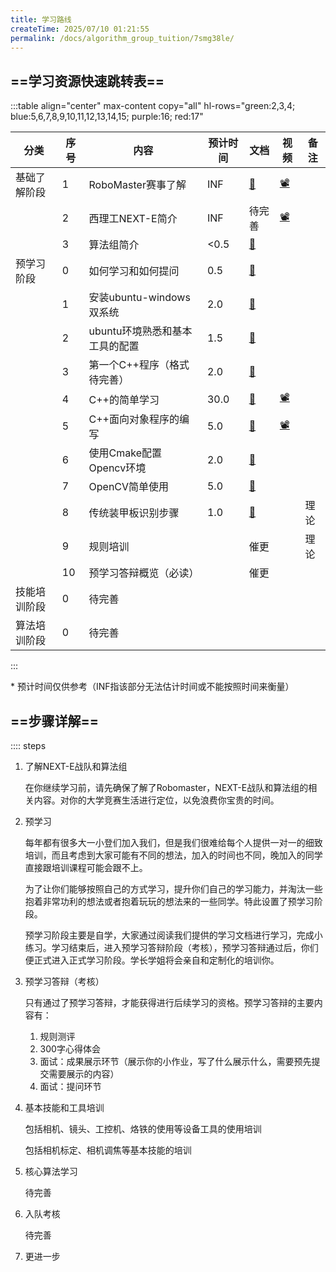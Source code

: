 ```yaml
---
title: 学习路线
createTime: 2025/07/10 01:21:55
permalink: /docs/algorithm_group_tuition/7smg38le/
---
```

<!--
 *  _   _  _______   _______   _____  
 * | \ | ||  ___\ \ / /_   _| |  ___| 
 * |  \| || |__  \ V /  | |   | |__   
 * | . ` ||  __| /   \  | |   |  __|  
 * | |\  || |___/ /^\ \ | |   | |___  
 * \_| \_/\____/\/   \/ \_/   \____/  
 * 
 * @Author: ziyu (Chen Zhaoyu)
 * @Date: 2025-07-10 01:21:55
 * @LastEditors: ziyu (Chen Zhaoyu)
 * @LastEditTime: 2025-07-10 01:22:30
 * @Description: 
 * Copyright (c) 2025 by XAUT NEXT-E/ziyu, All Rights Reserved. 
-->


## ==学习资源快速跳转表==
:::table align="center" max-content copy="all" hl-rows="green:2,3,4; blue:5,6,7,8,9,10,11,12,13,14,15; purple:16; red:17"

| 分类 | 序号 | 内容 | 预计时间 | 文档 | 视频 | 备注 |
|-----|-----|-----|-----|-----|-----|-----|
| 基础了解阶段 | 1 | RoboMaster赛事了解 | INF | [📑](https://www.robomaster.com/zh-CN) | [📽️](https://space.bilibili.com/20554233) | |
|    | 2 | 西理工NEXT-E简介 | INF | 待完善 | [📽️](https://space.bilibili.com/1289802205) | |
|    | 3 | 算法组简介  | <0.5 | [📑](./1.欢迎来到算法组.md) | | |
| 预学习阶段 | 0 | 如何学习和如何提问 | 0.5 | [📑](./2.%20预学习部分/0.如何学习和如何提问.md) | | |
|    | 1 | 安装ubuntu-windows双系统 | 2.0 | [📑](./2.%20预学习部分/1.安装ubuntu-windows双系统.md) | | |
|    | 2 | ubuntu环境熟悉和基本工具的配置 | 1.5 | [📑](./2.%20预学习部分/2.ubuntu环境熟悉和基本工具配置.md) | | |
|    | 3 | 第一个C++程序（格式待完善） | 2.0 | [📑](./2.%20预学习部分/3.第一个C++程序.md) | | |
|    | 4 | C++的简单学习 | 30.0 | [📑](./2.%20预学习部分/4.C++的简单学习.md) | [📽️](https://www.bilibili.com/video/BV1et411b73Z/) | |
|    | 5 | C++面向对象程序的编写 | 5.0 | [📑](./2.%20预学习部分/5.C++面向对象程序的编写.md) | [📽️](https://www.bilibili.com/video/BV1et411b73Z/) | |
|    | 6 | 使用Cmake配置Opencv环境 | 2.0 | [📑](./2.%20预学习部分/6.使用Cmake配置Opencv环境.md) | | |
|    | 7 | OpenCV简单使用 | 5.0 | [📑](./2.%20预学习部分/7.OpenCV简单使用.md) | | |
|    | 8 | 传统装甲板识别步骤 | 1.0 | [📑](./2.%20预学习部分/8.传统装甲板识别步骤（可拓展到任何识别项目）.md) | | 理论 |
|    | 9 | 规则培训 | | 催更 | | 理论 |
|    | 10 | 预学习答辩概览（必读） | | 催更 | | |
| 技能培训阶段 | 0 | 待完善 |  |  | | |
| 算法培训阶段 | 0 | 待完善 | | | | |
:::

\* 预计时间仅供参考（INF指该部分无法估计时间或不能按照时间来衡量）

## ==步骤详解==

:::: steps

1. 了解NEXT-E战队和算法组

    在你继续学习前，请先确保了解了Robomaster，NEXT-E战队和算法组的相关内容。对你的大学竞赛生活进行定位，以免浪费你宝贵的时间。


2. 预学习

    每年都有很多大一小登们加入我们，但是我们很难给每个人提供一对一的细致培训，而且考虑到大家可能有不同的想法，加入的时间也不同，晚加入的同学直接跟培训课程可能会跟不上。
    
    为了让你们能够按照自己的方式学习，提升你们自己的学习能力，并淘汰一些抱着非常功利的想法或者抱着玩玩的想法来的一些同学。特此设置了预学习阶段。

    预学习阶段主要是自学，大家通过阅读我们提供的学习文档进行学习，完成小练习。学习结束后，进入预学习答辩阶段（考核），预学习答辩通过后，你们便正式进入正式学习阶段。学长学姐将会亲自和定制化的培训你。

3. 预学习答辩（考核）
    
    只有通过了预学习答辩，才能获得进行后续学习的资格。预学习答辩的主要内容有：

    1. 规则测评
    2. 300字心得体会
    3. 面试：成果展示环节（展示你的小作业，写了什么展示什么，需要预先提交需要展示的内容）
    4. 面试：提问环节

4. 基本技能和工具培训
    
    包括相机、镜头、工控机、烙铁的使用等设备工具的使用培训

    包括相机标定、相机调焦等基本技能的培训

5. 核心算法学习

    待完善

6. 入队考核

    待完善

7. 更进一步

